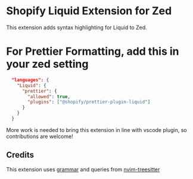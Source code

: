 # Shopify Liquid Extension for Zed

This extension adds syntax highlighting for Liquid to Zed.

# For Prettier Formatting, add this in your zed setting
```json
  "languages": {
    "Liquid": {
      "prettier": {
        "allowed": true,
        "plugins": ["@shopify/prettier-plugin-liquid"]
      }
    }
  }
```

More work is needed to bring this extension in line with vscode plugin, so
contributions are welcome!

## Credits

This extension uses [grammar](https://github.com/hankthetank27/tree-sitter-liquid) and queries from [nvim-treesitter](https://github.com/nvim-treesitter/nvim-treesitter/tree/master/queries/liquid)
